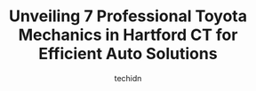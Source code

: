 ---
layout: ampstory
image: https://images.unsplash.com/photo-1665065337441-699748f75598?ixlib=rb-4.0.3&ixid=MnwxMjA3fDB8MHxwaG90by1wYWdlfHx8fGVufDB8fHx8&auto=format&fit=crop&w=640&h=853&q=80
author: techidn
featured: false
description: Looking for reliable and skilled Toyota Mechanic in Hartford CT, USA? Your search ends here with the 7 best Toyota Mechanic in town. With their expertise and commitment to delivering excepti
title: Unveiling 7 Professional Toyota Mechanics in Hartford CT for Efficient Auto Solutions
cover:
   title: Unveiling 7 Professional Toyota Mechanics in Hartford CT for Efficient Auto Solutions
   subtitle: Rickpate
   background: https://images.unsplash.com/photo-1665065337441-699748f75598?ixlib=rb-4.0.3&ixid=MnwxMjA3fDB8MHxwaG90by1wYWdlfHx8fGVufDB8fHx8&auto=format&fit=crop&w=640&h=853&q=80

pages: 
 - layout: thirds
   top: <h1>#1 Bills Automotive</h1>
   bottom: "<p>Amazing customer service! Completely transparent on what needs to be done, shows you image of what they will fix and why it needed to be fixed! Its hard to trust peopl</p>"
   background: https://www.knot35.com/toplist/wp-content/uploads/2023/06/best-toyota-mechanic-1-in-hartford-ct-1685840005.jpeg
   backgroundblur: true
 - layout: thirds
   top: <h1>#2 Roggis Auto Service</h1>
   bottom: "<p>278 Hudson St, Hartford, CT 06106, United States</p>"
   background: https://www.knot35.com/toplist/wp-content/uploads/2023/06/best-toyota-mechanic-2-in-hartford-ct-1685840005.jpeg
   cta:
      link: https://www.knot35.com/toplist/unveiling-7-professional-toyota-mechanics-in-hartford-ct-for-efficient-auto-solutions/
      text: Unveiling 7 Professional Toyota Mechanics in Hartford CT for Efficient Auto Solutions
 - layout: thirds
   top: <h1>#3 Hillside Automotive Center Inc</h1>
   bottom: "<p>54 Hillside Ave, Hartford, CT 06106, United States</p>"
   background: https://www.knot35.com/toplist/wp-content/uploads/2023/06/best-toyota-mechanic-3-in-hartford-ct-1685840006.jpeg
   cta:
      link: https://www.knot35.com/toplist/unveiling-7-professional-toyota-mechanics-in-hartford-ct-for-efficient-auto-solutions/
      text: Unveiling 7 Professional Toyota Mechanics in Hartford CT for Efficient Auto Solutions
 - layout: thirds
   top: <h1>#4 Prospect Foreign Car Center, Inc.</h1>
   bottom: "<p>595 Prospect Ave, Hartford, CT 06105, United States</p>"
   background: https://images.unsplash.com/photo-1553949345-eb786bb3f7ba?ixlib=rb-4.0.3&ixid=MnwxMjA3fDB8MHxwaG90by1wYWdlfHx8fGVufDB8fHx8&auto=format&fit=crop&w=640&h=853&q=80
   cta:
      link: https://www.knot35.com/toplist/unveiling-7-professional-toyota-mechanics-in-hartford-ct-for-efficient-auto-solutions/
      text: Unveiling 7 Professional Toyota Mechanics in Hartford CT for Efficient Auto Solutions
 - layout: thirds
   top: <h1>#5 Capitol Automotive LLC</h1>
   bottom: "<p>971 Capitol Ave, Hartford, CT 06106, United States</p>"
   background: https://images.unsplash.com/photo-1574169208507-84376144848b?ixlib=rb-4.0.3&ixid=MnwxMjA3fDB8MHxwaG90by1wYWdlfHx8fGVufDB8fHx8&auto=format&fit=crop&w=640&h=853&q=80
   cta:
      link: https://www.knot35.com/toplist/unveiling-7-professional-toyota-mechanics-in-hartford-ct-for-efficient-auto-solutions/
      text: Unveiling 7 Professional Toyota Mechanics in Hartford CT for Efficient Auto Solutions
 - layout: thirds
   top: <h1>#6 South Green Automotive</h1>
   bottom: "<p>880 Wethersfield Ave, Hartford, CT 06114, United States</p>"
   background: https://images.unsplash.com/photo-1540457036297-448b6b99e91c?ixlib=rb-4.0.3&ixid=MnwxMjA3fDB8MHxwaG90by1wYWdlfHx8fGVufDB8fHx8&auto=format&fit=crop&w=640&h=853&q=80
   cta:
      link: https://www.knot35.com/toplist/unveiling-7-professional-toyota-mechanics-in-hartford-ct-for-efficient-auto-solutions/
      text: Unveiling 7 Professional Toyota Mechanics in Hartford CT for Efficient Auto Solutions
 - layout: thirds
   top: <h1>#7 Cesars Foreign Car</h1>
   bottom: "<p>910 Wethersfield Ave, Hartford, CT 06114, United States</p>"
   background: https://images.unsplash.com/photo-1524169358666-79f22534bc6e?ixlib=rb-4.0.3&ixid=MnwxMjA3fDB8MHxwaG90by1wYWdlfHx8fGVufDB8fHx8&auto=format&fit=crop&w=640&h=853&q=80
   cta:
      link: https://www.knot35.com/toplist/unveiling-7-professional-toyota-mechanics-in-hartford-ct-for-efficient-auto-solutions/
      text: Unveiling 7 Professional Toyota Mechanics in Hartford CT for Efficient Auto Solutions
 - layout: thirds
   middle: Continue reading...
   background: https://images.unsplash.com/photo-1604871000636-074fa5117945?ixlib=rb-4.0.3&ixid=MnwxMjA3fDB8MHxwaG90by1wYWdlfHx8fGVufDB8fHx8&auto=format&fit=crop&w=640&h=853&q=80
   cta:
      link: https://www.knot35.com/toplist/unveiling-7-professional-toyota-mechanics-in-hartford-ct-for-efficient-auto-solutions/
      text: Unveiling 7 Professional Toyota Mechanics in Hartford CT for Efficient Auto Solutions
      
---